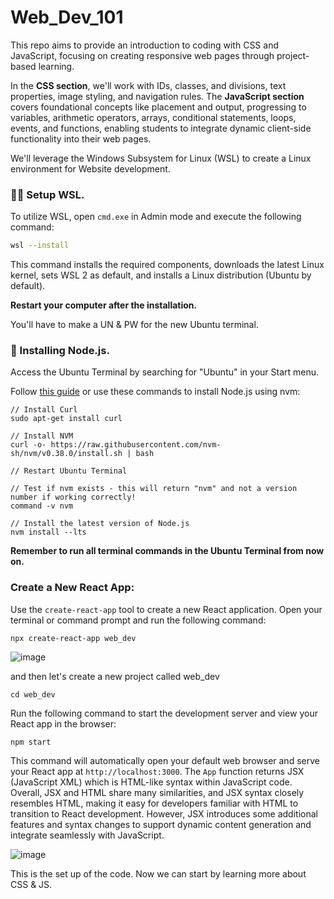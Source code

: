 # Web_Dev_101

This repo aims to provide an introduction to coding with CSS and JavaScript, focusing on creating responsive web pages through project-based learning.

In the **CSS section**, we'll work with IDs, classes, and divisions, text properties, image styling, and navigation rules. 
The **JavaScript section** covers foundational concepts like placement and output, progressing to variables, arithmetic operators, arrays, conditional statements, loops, events, and functions, enabling students to integrate dynamic client-side functionality into their web pages.

We'll leverage the Windows Subsystem for Linux (WSL) to create a Linux environment for Website development.

### 👩‍💻 Setup WSL.

To utilize WSL, open `cmd.exe` in Admin mode and execute the following command:

```bash
wsl --install
```

This command installs the required components, downloads the latest Linux kernel, sets WSL 2 as default, and installs a Linux distribution (Ubuntu by default). 

**Restart your computer after the installation.**

You'll have to make a UN & PW for the new Ubuntu terminal.

### 📀 Installing Node.js.
Access the Ubuntu Terminal by searching for "Ubuntu" in your Start menu. 

Follow [this guide](https://learn.microsoft.com/en-us/windows/dev-environment/javascript/nodejs-on-wsl) or use these commands to install Node.js using nvm:

```
// Install Curl
sudo apt-get install curl

// Install NVM
curl -o- https://raw.githubusercontent.com/nvm-sh/nvm/v0.38.0/install.sh | bash

// Restart Ubuntu Terminal

// Test if nvm exists - this will return "nvm" and not a version number if working correctly!
command -v nvm

// Install the latest version of Node.js
nvm install --lts
```

**Remember to run all terminal commands in the Ubuntu Terminal from now on.**

### Create a New React App:

Use the `create-react-app` tool to create a new React application. Open your terminal or command prompt and run the following command:

```
npx create-react-app web_dev
```

![image](https://github.com/jvick1/Web_Dev_101/assets/32043066/fd6b566b-c5e6-4ae2-9ad8-c303f66a41e7)

and then let's create a new project called web_dev

```
cd web_dev
```

Run the following command to start the development server and view your React app in the browser:

```
npm start
```

This command will automatically open your default web browser and serve your React app at `http://localhost:3000`. The `App` function returns JSX (JavaScript XML) which is HTML-like syntax within JavaScript code. Overall, JSX and HTML share many similarities, and JSX syntax closely resembles HTML, making it easy for developers familiar with HTML to transition to React development. However, JSX introduces some additional features and syntax changes to support dynamic content generation and integrate seamlessly with JavaScript.

![image](https://github.com/jvick1/Web_Dev_101/assets/32043066/42bc5a32-27cf-4ebe-8bdd-1ea8b7f5d6ba)

This is the set up of the code. Now we can start by learning more about CSS & JS. 
